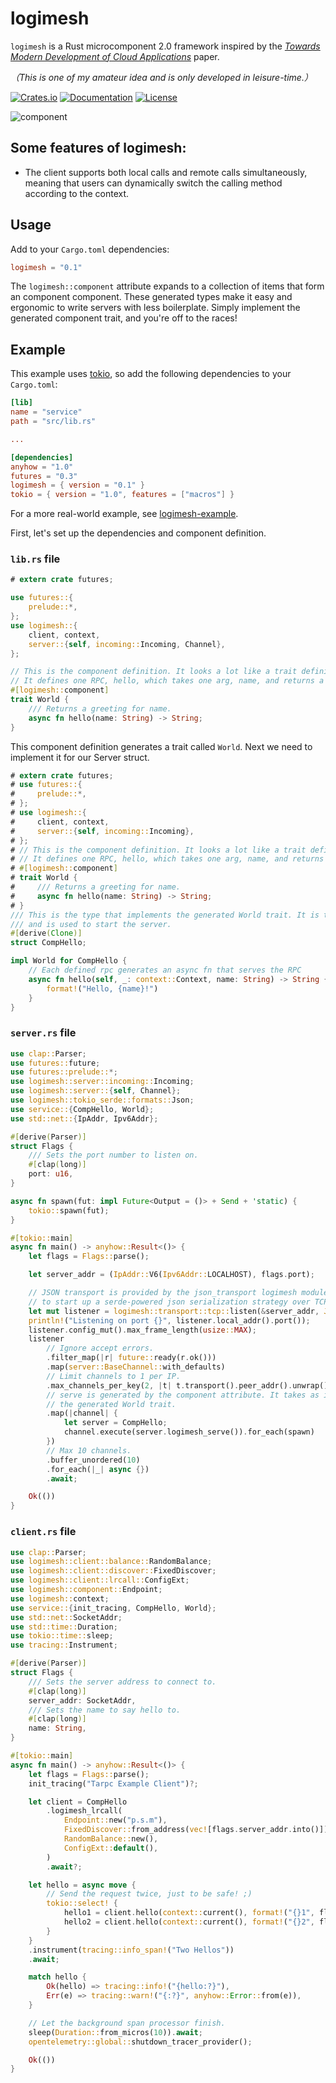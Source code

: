 # logimesh

`logimesh` is a Rust microcomponent 2.0 framework inspired by the [_Towards Modern Development of Cloud Applications_](https://dl.acm.org/doi/pdf/10.1145/3593856.3595909) paper.

_（This is one of my amateur idea and is only developed in leisure-time.）_

[![Crates.io](https://img.shields.io/crates/v/logimesh)](https://crates.io/crates/logimesh)
[![Documentation](https://shields.io/docsrs/logimesh)](https://docs.rs/logimesh)
[![License](https://img.shields.io/crates/l/logimesh)](https://github.com/andeya/logimesh?tab=MIT-1-ov-file)

![component](https://raw.githubusercontent.com/andeya/logimesh/main/docs/component.png)

## Some features of logimesh:

-   The client supports both local calls and remote calls simultaneously, meaning that users can dynamically switch the calling method according to the context.

## Usage

Add to your `Cargo.toml` dependencies:

```toml
logimesh = "0.1"
```

The `logimesh::component` attribute expands to a collection of items that form an component component.
These generated types make it easy and ergonomic to write servers with less boilerplate.
Simply implement the generated component trait, and you're off to the races!

## Example

This example uses [tokio](https://tokio.rs), so add the following dependencies to
your `Cargo.toml`:

```toml
[lib]
name = "service"
path = "src/lib.rs"

...

[dependencies]
anyhow = "1.0"
futures = "0.3"
logimesh = { version = "0.1" }
tokio = { version = "1.0", features = ["macros"] }
```


For a more real-world example, see [logimesh-example](logimesh-example).

First, let's set up the dependencies and component definition.

### `lib.rs` file

```rust
# extern crate futures;

use futures::{
    prelude::*,
};
use logimesh::{
    client, context,
    server::{self, incoming::Incoming, Channel},
};

// This is the component definition. It looks a lot like a trait definition.
// It defines one RPC, hello, which takes one arg, name, and returns a String.
#[logimesh::component]
trait World {
    /// Returns a greeting for name.
    async fn hello(name: String) -> String;
}
```

This component definition generates a trait called `World`. Next we need to
implement it for our Server struct.

```rust
# extern crate futures;
# use futures::{
#     prelude::*,
# };
# use logimesh::{
#     client, context,
#     server::{self, incoming::Incoming},
# };
# // This is the component definition. It looks a lot like a trait definition.
# // It defines one RPC, hello, which takes one arg, name, and returns a String.
# #[logimesh::component]
# trait World {
#     /// Returns a greeting for name.
#     async fn hello(name: String) -> String;
# }
/// This is the type that implements the generated World trait. It is the business logic
/// and is used to start the server.
#[derive(Clone)]
struct CompHello;

impl World for CompHello {
    // Each defined rpc generates an async fn that serves the RPC
    async fn hello(self, _: context::Context, name: String) -> String {
        format!("Hello, {name}!")
    }
}
```

### `server.rs` file

```rust
use clap::Parser;
use futures::future;
use futures::prelude::*;
use logimesh::server::incoming::Incoming;
use logimesh::server::{self, Channel};
use logimesh::tokio_serde::formats::Json;
use service::{CompHello, World};
use std::net::{IpAddr, Ipv6Addr};

#[derive(Parser)]
struct Flags {
    /// Sets the port number to listen on.
    #[clap(long)]
    port: u16,
}

async fn spawn(fut: impl Future<Output = ()> + Send + 'static) {
    tokio::spawn(fut);
}

#[tokio::main]
async fn main() -> anyhow::Result<()> {
    let flags = Flags::parse();

    let server_addr = (IpAddr::V6(Ipv6Addr::LOCALHOST), flags.port);

    // JSON transport is provided by the json_transport logimesh module. It makes it easy
    // to start up a serde-powered json serialization strategy over TCP.
    let mut listener = logimesh::transport::tcp::listen(&server_addr, Json::default).await?;
    println!("Listening on port {}", listener.local_addr().port());
    listener.config_mut().max_frame_length(usize::MAX);
    listener
        // Ignore accept errors.
        .filter_map(|r| future::ready(r.ok()))
        .map(server::BaseChannel::with_defaults)
        // Limit channels to 1 per IP.
        .max_channels_per_key(2, |t| t.transport().peer_addr().unwrap().ip())
        // serve is generated by the component attribute. It takes as input any type implementing
        // the generated World trait.
        .map(|channel| {
            let server = CompHello;
            channel.execute(server.logimesh_serve()).for_each(spawn)
        })
        // Max 10 channels.
        .buffer_unordered(10)
        .for_each(|_| async {})
        .await;

    Ok(())
}
```

### `client.rs` file

```rust
use clap::Parser;
use logimesh::client::balance::RandomBalance;
use logimesh::client::discover::FixedDiscover;
use logimesh::client::lrcall::ConfigExt;
use logimesh::component::Endpoint;
use logimesh::context;
use service::{init_tracing, CompHello, World};
use std::net::SocketAddr;
use std::time::Duration;
use tokio::time::sleep;
use tracing::Instrument;

#[derive(Parser)]
struct Flags {
    /// Sets the server address to connect to.
    #[clap(long)]
    server_addr: SocketAddr,
    /// Sets the name to say hello to.
    #[clap(long)]
    name: String,
}

#[tokio::main]
async fn main() -> anyhow::Result<()> {
    let flags = Flags::parse();
    init_tracing("Tarpc Example Client")?;

    let client = CompHello
        .logimesh_lrcall(
            Endpoint::new("p.s.m"),
            FixedDiscover::from_address(vec![flags.server_addr.into()]),
            RandomBalance::new(),
            ConfigExt::default(),
        )
        .await?;

    let hello = async move {
        // Send the request twice, just to be safe! ;)
        tokio::select! {
            hello1 = client.hello(context::current(), format!("{}1", flags.name)) => { hello1 }
            hello2 = client.hello(context::current(), format!("{}2", flags.name)) => { hello2 }
        }
    }
    .instrument(tracing::info_span!("Two Hellos"))
    .await;

    match hello {
        Ok(hello) => tracing::info!("{hello:?}"),
        Err(e) => tracing::warn!("{:?}", anyhow::Error::from(e)),
    }

    // Let the background span processor finish.
    sleep(Duration::from_micros(10)).await;
    opentelemetry::global::shutdown_tracer_provider();

    Ok(())
}
```